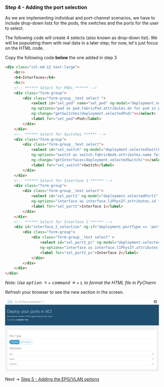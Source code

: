 ### Step 4 - Adding the port selection 

As we are implementing individual and port-channel scenarios, we have to include drop-down lists for the pods, 
the switches and the ports for the user to select.

The following code will create 4 selects (also known as drop-down list). We will be populating them with real data 
in a later step; for now, let's just focus on the HTML code. 

Copy the following code **below** the one added in step 3

```html
<div class="col-md-12 text-large">
    <br/>
    <h4>Interfaces</h4>
    <hr/>
    <!-- ****** Select for PODs ****** -->
    <div class="form-group">
        <div class="form-group__text select ">
            <select id="sel_pod" name="sel_pod" ng-model="deployment.selectedPod" 
            ng-options="pod as pod.fabricPod.attributes.dn for pod in pods track by pod.fabricPod.attributes.dn"
            ng-change="getSwitches(deployment.selectedPod)"></select>
            <label for="sel_pod">Pod</label>
        </div>
    </div>
    <!-- ****** Select for Switches ****** -->
    <div class="form-group">
        <div class="form-group__text select">
            <select id="sel_switch" ng-model="deployment.selectedSwitch"
            ng-options="switch as switch.fabricNode.attributes.name for switch in switches track by switch.fabricNode.attributes.dn"
            ng-change="getInterfaces(deployment.selectedSwitch)"></select>
            <label for="sel_switch">Switch</label>
        </div>
    </div>
    <!-- ****** Select for Interface 1 ****** -->
    <div class="form-group">
        <div class="form-group__text select">
            <select id="sel_port1" ng-model="deployment.selectedPort1"
            ng-options="interface as interface.l1PhysIf.attributes.id for interface in interfaces track by interface.l1PhysIf.attributes.dn"></select>
            <label for="sel_port1">Interface 1</label>
        </div>
    </div>
    <!-- ****** Select for Interface 2 ****** -->
    <div id="interface_2_selection" ng-if="deployment.portType == 'portChannel'">
        <div class="form-group">
            <div class="form-group__text select" >
                <select id="sel_port2_pc" ng-model="deployment.selectedPort2"
                ng-options="interface as interface.l1PhysIf.attributes.id for interface in interfaces track by interface.l1PhysIf.attributes.dn"></select>
                <label for="sel_port2_pc">Interface 2</label>
            </div>
        </div>
    </div>
</div>
```

_Note: Use <kbd>option ⌥</kbd> + <kbd>command ⌘</kbd> + <kbd>L</kbd> to format the HTML file in PyCharm_

Refresh your browser to see the new section in the screen.

![step_4](images/step4.png)

Next -> [Step 5 - Adding the EPG/VLAN options]

[Step 5 - Adding the EPG/VLAN options]: step5.md
